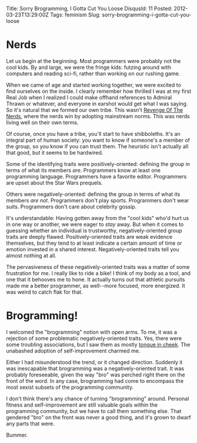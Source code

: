 Title: Sorry Brogramming, I Gotta Cut You Loose
DisqusId: 11
Posted: 2012-03-23T13:29:00Z
Tags:
    feminism
Slug: sorry-brogramming-i-gotta-cut-you-loose
# Nerds

Let us begin at the beginning. Most programmers were probably not the cool kids. By and large, we were the fringe kids: futzing around with computers and reading sci-fi, rather than working on our rushing game.

When we came of age and started working together, we were excited to find ourselves on the inside. I clearly remember how thrilled I was at my first Real Job when I realized I could make offhand references to Admiral Thrawn or whatever, and everyone in earshot would get what I was saying. So it's natural that we formed our own tribe. This wasn't [Revenge Of The Nerds](http://www.imdb.com/title/tt0088000/), where the nerds win by adopting mainstream norms. This was nerds living well on their own terms.

Of course, once you have a tribe, you'll start to have shibboleths. It's an integral part of human society: you want to know if someone's a member of the group, so you know if you can trust them. The heuristic isn't actually all that good, but it seems to be hardwired.

Some of the identifying traits were positively-oriented: defining the group in terms of what its members _are_. Programmers know at least one programming language. Programmers have a favorite editor. Programmers are upset about the Star Wars prequels.

Others were negatively-oriented: defining the group in terms of what its members _are not_. Programmers don't play sports. Programmers don't wear suits. Programmers don't care about celebrity gossip.

It's understandable: Having gotten away from the "cool kids" who'd hurt us in one way or another, we were eager to _stay_ away. But when it comes to guessing whether an individual is trustworthy, negatively-oriented group traits are deeply flawed. Positively-oriented traits are weak evidence themselves, but they tend to at least indicate a certain amount of time or emotion invested in a shared interest. Negatively-oriented traits tell you almost nothing at all.

The pervasiveness of these negatively-oriented traits was a matter of some frustration for me. I really like to ride a bike! I think of my body as a tool, and one that it behooves me to hone. It actually turns out that athletic pursuits made me a better programmer, as well--more focused, more energized. It was weird to catch flak for that.

# Brogramming!

I welcomed the "brogramming" notion with open arms. To me, it was a rejection of some problematic negatively-oriented traits. Yes, there were some troubling associations, but I saw them as mostly [tongue in cheek](https://twitter.com/#!/brodotjs). The unabashed adoption of self-improvement charmed me.

Either I had misunderstood the trend, or it changed direction. Suddenly it was inescapable that brogramming was a negatively-oriented trait. It was probably foreseeable, given the way "bro" was perched right there on the front of the word. In any case, brogramming had come to encompass the most sexist subsets of the programming community.

I don't think there's any chance of turning "brogramming" around. Personal fitness and self-improvement are still valuable goals within the programming community, but we have to call them something else. That gendered "bro" on the front was never a good thing, and it's grown to dwarf any parts that were.

Bummer.
